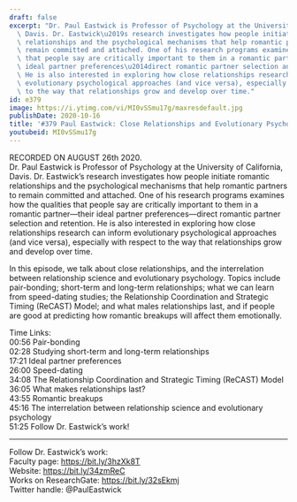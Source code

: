 ```yaml
---
draft: false
excerpt: "Dr. Paul Eastwick is Professor of Psychology at the University of California,\
  \ Davis. Dr. Eastwick\u2019s research investigates how people initiate romantic\
  \ relationships and the psychological mechanisms that help romantic partners to\
  \ remain committed and attached. One of his research programs examines how the qualities\
  \ that people say are critically important to them in a romantic partner\u2014their\
  \ ideal partner preferences\u2014direct romantic partner selection and retention.\
  \ He is also interested in exploring how close relationships research can inform\
  \ evolutionary psychological approaches (and vice versa), especially with respect\
  \ to the way that relationships grow and develop over time."
id: e379
image: https://i.ytimg.com/vi/MI0vSSmu17g/maxresdefault.jpg
publishDate: 2020-10-16
title: '#379 Paul Eastwick: Close Relationships and Evolutionary Psychology'
youtubeid: MI0vSSmu17g
---
```

RECORDED ON AUGUST 26th 2020.  
Dr. Paul Eastwick is Professor of Psychology at the University of California, Davis. Dr. Eastwick’s research investigates how people initiate romantic relationships and the psychological mechanisms that help romantic partners to remain committed and attached. One of his research programs examines how the qualities that people say are critically important to them in a romantic partner—their ideal partner preferences—direct romantic partner selection and retention. He is also interested in exploring how close relationships research can inform evolutionary psychological approaches (and vice versa), especially with respect to the way that relationships grow and develop over time.

In this episode, we talk about close relationships, and the interrelation between relationship science and evolutionary psychology. Topics include pair-bonding; short-term and long-term relationships; what we can learn from speed-dating studies; the Relationship Coordination and Strategic Timing (ReCAST) Model; and what males relationships last, and if people are good at predicting how romantic breakups will affect them emotionally.

Time Links:  
00:56  Pair-bonding  
02:28  Studying short-term and long-term relationships  
17:21  Ideal partner preferences  
26:00 Speed-dating  
34:08  The Relationship Coordination and Strategic Timing (ReCAST) Model  
36:05  What makes relationships last?  
43:55  Romantic breakups  
45:16  The interrelation between relationship science and evolutionary psychology  
51:25  Follow Dr. Eastwick’s work!

---

Follow Dr. Eastwick’s work:  
Faculty page: https://bit.ly/3hzXk8T  
Website: https://bit.ly/34zmReC  
Works on ResearchGate: https://bit.ly/32sEkmj  
Twitter handle: @PaulEastwick
